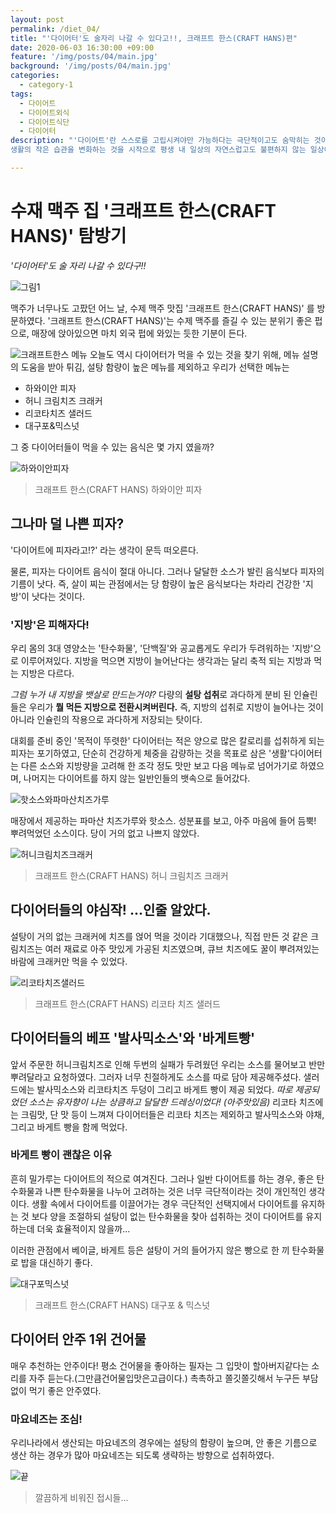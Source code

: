 ```yaml
---
layout: post
permalink: /diet_04/
title: "'다이어터'도 술자리 나갈 수 있다고!!, 크래프트 한스(CRAFT HANS)편"
date: 2020-06-03 16:30:00 +09:00
feature: '/img/posts/04/main.jpg'
background: '/img/posts/04/main.jpg'
categories:
  - category-1
tags:
  - 다이어트
  - 다이어트외식
  - 다이어트식단
  - 다이어터
description: "'다이어트'란 스스로를 고립시켜야만 가능하다는 극단적이고도 숨막히는 것이 아닌,
생활의 작은 습관을 변화하는 것을 시작으로 평생 내 일상의 자연스럽고도 불편하지 않는 일상이 되기를 희망한다."

---
```




# 수재 맥주 집 '크래프트 한스(CRAFT HANS)' 탐방기

*'다이어터'도 술 자리 나갈 수 있다구!!*



![그림1](/img/posts/04/main.jpg)

맥주가 너무나도 고팠던 어느 날, 수제 맥주 맛집 '크래프트 한스(CRAFT HANS)' 를 방문하였다.
'크래프트 한스(CRAFT HANS)'는 수제 맥주를 즐길 수 있는 분위기 좋은 펍으로,
 매장에 앉아있으면 마치 외국 펍에 와있는 듯한 기분이 든다.  



![크래프트한스 메뉴](/img/posts/04/03.jpg)
오늘도 역시 다이어터가 먹을 수 있는 것을 찾기 위해,
메뉴 설명의 도움을 받아 튀김, 설탕 함량이 높은 메뉴를 제외하고 우리가 선택한 메뉴는

* 하와이안 피자
* 허니 크림치즈 크래커
* 리코타치즈 샐러드
* 대구포&믹스넛

그 중 다이어터들이 먹을 수 있는 음식은 몇 가지 였을까?



![하와이안피자](/img/posts/04/05.jpg)

> 크래프트 한스(CRAFT HANS) 하와이안 피자

## 그나마 덜 나쁜 피자?

'다이어트에 피자라고!?' 라는 생각이 문득 떠오른다.

물론, 피자는 다이어트 음식이 절대 아니다. 
그러나 달달한 소스가 발린 음식보다 피자의 기름이 낫다.
즉, 살이 찌는 관점에서는 당 함량이 높은 음식보다는 차라리 건강한 '지방'이 낫다는 것이다.



### '지방'은 피해자다!

우리 몸의 3대 영양소는 '탄수화물', '단백질'와 공교롭게도 우리가 두려워하는 '지방'으로 이루어져있다.
지방을 먹으면 지방이 늘어난다는 생각과는 달리 축적 되는 지방과 먹는 지방은 다르다.

*그럼 누가 내 지방을 뱃살로 만드는거야?*
다량의 **설탕 섭취**로 과다하게 분비 된 인슐린들은 우리가 **뭘 먹든 지방으로 전환시켜버린다.**
즉, 지방의 섭취로 지방이 늘어나는 것이 아니라 인슐린의 작용으로 과다하게 저장되는 탓이다.



대회를 준비 중인 '목적이 뚜렷한' 다이어터는 적은 양으로 많은 칼로리를 섭취하게 되는 피자는 포기하였고,
단순히 건강하게 체중을 감량하는 것을 목표로 삼은 '생활'다이어터는 다른 소스와 지방량을 고려해 한 조각 정도 맛만 보고 다음 메뉴로 넘어가기로 하였으며, 나머지는 다이어트를 하지 않는 일반인들의 뱃속으로 들어갔다.



![핫소스와파마산치즈가루](/img/posts/04/055.jpg)

매장에서 제공하는 파마산 치즈가루와 핫소스. 
성분표를 보고, 아주 마음에 들어 듬뿍! 뿌려먹었던 소스이다.
당이 거의 없고 나쁘지 않았다.





![허니크림치즈크래커](/img/posts/04/06.jpg)

> 크래프트 한스(CRAFT HANS) 허니 크림치즈 크래커

## 다이어터들의 야심작! ...인줄 알았다.

설탕이 거의 없는 크래커에 치즈를 얹어 먹을 것이라 기대했으나,
직접 만든 것 같은 크림치즈는 여러 재료로 아주 맛있게 가공된 치즈였으며,
큐브 치즈에도 꿀이 뿌려져있는 바람에 크래커만 먹을 수 있었다.





![리코타치즈샐러드](/img/posts/04/07.jpg)

> 크래프트 한스(CRAFT HANS) 리코타 치즈 샐러드

## 다이어터들의 베프 '발사믹소스'와 '바게트빵'

앞서 주문한 허니크림치즈로 인해 두번의 실패가 두려웠던 우리는
소스를 물어보고 반만 뿌려달라고 요청하였다. 그러자 너무 친절하게도 소스를 따로 담아 제공해주셨다.
샐러드에는 발사믹소스와 리코타치즈 두덩이 그리고 바게트 빵이 제공 되었다.
*따로 제공되었던 소스는 유자향이 나는 상큼하고 달달한 드레싱이었다! (아주맛있음)*
리코타 치즈에는 크림맛, 단 맛 등이 느껴져 다이어터들은 리코타 치즈는 제외하고 발사믹소스와 야채, 그리고 바게트 빵을 함께 먹었다.

### 바게트 빵이 괜찮은 이유

흔히 밀가루는 다이어트의 적으로 여겨진다.
그러나 일반 다이어트를 하는 경우, 좋은 탄수화물과 나쁜 탄수화물을 나누어 고려하는 것은 너무 극단적이라는 것이 개인적인 생각이다.
생활 속에서 다이어트를 이끌어가는 경우 극단적인 선택지에서 다이어트를 유지하는 것 보다 양을 조절하되 설탕이 없는 탄수화물을 찾아 섭취하는 것이 다이어트를 유지하는데 더욱 효율적이지 않을까...

이러한 관점에서 베이글, 바게트 등은 설탕이 거의 들어가지 않은 빵으로 한 끼 탄수화물로 밥을 대신하기 좋다. 





![대구포믹스넛](/img/posts/04/08.jpg)

> 크래프트 한스(CRAFT HANS) 대구포 & 믹스넛

## 다이어터 안주 1위 건어물

매우 추천하는 안주이다!
평소 건어물을 좋아하는 필자는 그 입맛이 할아버지같다는 소리를 자주 듣는다.(그만큼건어물입맛은고급이다.)
촉촉하고 쫄깃쫄깃해서 누구든 부담없이 먹기 좋은 안주였다.



### 마요네즈는 조심!

우리나라에서 생산되는 마요네즈의 경우에는 설탕의 함량이 높으며,
안 좋은 기름으로 생산 하는 경우가 많아 마요네즈는 되도록 생략하는 방향으로 섭취하였다.





![끝](/img/posts/04/09.jpg)

> 깔끔하게 비워진 접시들...